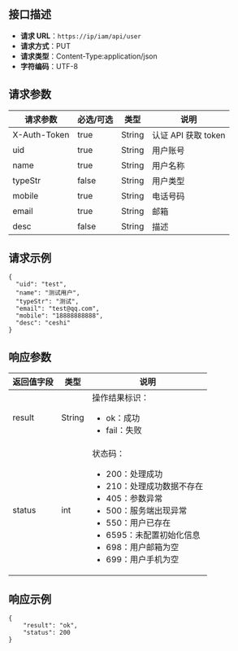 ## 接口描述

- **请求 URL**：`https://ip/iam/api/user`
- **请求方式**：PUT
- **请求类型**：Content-Type:application/json
- **字符编码**：UTF-8

## 请求参数

| 请求参数     | 必选/可选 | 类型   | 说明                |
| ------------ | --------- | ------ | ------------------- |
| X-Auth-Token | true      | String | 认证 API 获取 token |
| uid          | true      | String | 用户账号            |
| name         | true      | String | 用户名称            |
| typeStr      | false     | String | 用户类型            |
| mobile       | true      | String | 电话号码            |
| email        | true      | String | 邮箱                |
| desc         | false     | String | 描述                |

## 请求示例

```shell
{
  "uid": "test",
  "name": "测试用户",
  "typeStr": "测试",
  "email": "test@qq.com",
  "mobile": "18888888888",
  "desc": "ceshi"
}

```

## 响应参数

| 返回值字段 | 类型   | 说明                                                         |
| ---------- | ------ | ------------------------------------------------------------ |
| result     | String | 操作结果标识：<ul><li>ok：成功<li>fail：失败</ul>            |
| status     | int    | 状态码：<ul><li>200：处理成功<li>210：处理成功数据不存在<li>405：参数异常	<li>500：服务端出现异常<li>550：用户已存在<li>6595：未配置初始化信息<li>698：用户邮箱为空<li>699：用户手机为空</ul> |


## 响应示例

```shell
{
	"result": "ok",
    "status": 200
}

```

